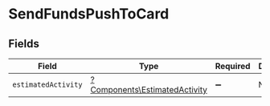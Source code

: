 # SendFundsPushToCard


## Fields

| Field                                                                         | Type                                                                          | Required                                                                      | Description                                                                   |
| ----------------------------------------------------------------------------- | ----------------------------------------------------------------------------- | ----------------------------------------------------------------------------- | ----------------------------------------------------------------------------- |
| `estimatedActivity`                                                           | [?Components\EstimatedActivity](../../Models/Components/EstimatedActivity.md) | :heavy_minus_sign:                                                            | N/A                                                                           |